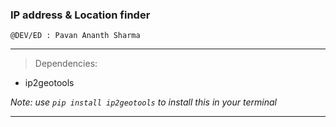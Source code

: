 ### IP address & Location finder
```
@DEV/ED : Pavan Ananth Sharma
```
-----------------------------------------------------------------------------------------------------------------------------------------------------------------------------------

>Dependencies: 

- ip2geotools

_Note: use ```pip install ip2geotools``` to install this in your terminal_

-----------------------------------------------------------------------------------------------------------------------------------------------------------------------------------

